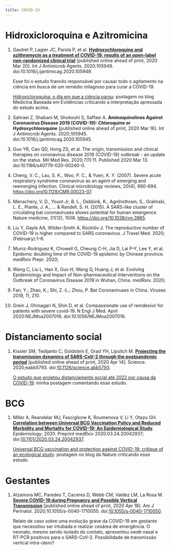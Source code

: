 ```yaml
---
title: COVID-19
---
```


# Hidroxicloroquina e Azitromicina

1. Gautret P, Lagier JC, Parola P, et al. [**Hydroxychloroquine and azithromycin as a treatment of COVID-19: results of an open-label non-randomized clinical trial**](/listas/covid-19/Hydroxychloroquine_final_frances.pdf) [published online ahead of print, 2020 Mar 20]. Int J Antimicrob Agents. 2020;105949. doi:10.1016/j.ijantimicag.2020.105949.

    Esse foi o estudo francês responsável por causar todo o agitamento na ciência em busca de um remédio milagroso para curar a COVID-19.

    [Hidroxicloroquina: o dia em que a ciência parou](/listas/covid-19/hidroxicloroquina-o-dia-que-a-ciencia-parou.html): postagem no blog Medicina Baseada em Evidências criticando a interpretação apressada do estudo acima.


2. Sahraei Z, Shabani M, Shokouhi S, Saffaei A. **Aminoquinolines Against Coronavirus Disease 2019 (COVID-19): Chloroquine or Hydroxychloroquine** [published online ahead of print, 2020 Mar 16]. Int J Antimicrob Agents. 2020;105945. doi:10.1016/j.ijantimicag.2020.105945.
3. Guo YR, Cao QD, Hong ZS, et al. The origin, transmission and clinical therapies on coronavirus disease 2019 (COVID-19) outbreak - an update on the status. Mil Med Res. 2020;7(1):11. Published 2020 Mar 13. doi:10.1186/s40779-020-00240-0.
4. Cheng, V. C., Lau, S. K., Woo, P. C., & Yuen, K. Y. (2007). Severe acute respiratory syndrome coronavirus as an agent of emerging and reemerging infection. Clinical microbiology reviews, 20(4), 660-694. https://doi.org10.1128/CMR.00023-07.
5. Menachery, V. D., Yount Jr, B. L., Debbink, K., Agnihothram, S., Gralinski, L. E., Plante, J. A., … & Randell, S. H. (2015). A SARS-like cluster of circulating bat coronaviruses shows potential for human emergence. Nature medicine, 21(12), 1508. https://doi.org/10.1038/nm.3985.
6. Liu Y, Gayle AA, Wilder-Smith A, Rocklöv J. The reproductive number of COVID-19 is higher compared to SARS coronavirus. J Travel Med. 2020;(February):1–6.
7. Muniz-Rodriguez K, Chowell G, Cheung C-H, Jia D, Lai P-Y, Lee Y, et al. Epidemic doubling time of the COVID-19 epidemic by Chinese province. medRxiv Prepr. 2020;
8.  Wang C, Liu L, Hao X, Guo H, Wang Q, Huang J, et al. Evolving Epidemiology and Impact of Non-pharmaceutical Interventions on the Outbreak of Coronavirus Disease 2019 in Wuhan, China. medRxiv. 2020;
9.  Fan, Y.; Zhao, K.; Shi, Z.-L.; Zhou, P. Bat Coronaviruses in China. Viruses 2019, 11, 210.
10. Grein J, Ohmagari N, Shin D, et al. Compassionate use of remdesivir for patients with severe covid-19. N Engl J Med. April 2020:NEJMoa2007016. doi:10.1056/NEJMoa2007016.

# Distanciamento social

1. Kissler SM, Tedijanto C, Goldstein E, Grad YH, Lipsitch M. [**Projecting the transmission dynamics of SARS-CoV-2 through the postpandemic period**](/listas/covid-19/Kissler2020.pdf) [published online ahead of print, 2020 Apr 14]. Science. 2020;eabb5793. doi:[10.1126/science.abb5793](https://doi.org/10.1126/science.abb5793).

    [O estudo que projetou distanciamento social até 2022 por causa da COVID-19](https://mosquildo.com.br/2020/medicina/o-estudo-que-projetou-distanciamento-social-ate-2022-por-causa-da-covid19): minha postagem comentando esse estudo.

# BCG

1. Miller A, Reandelar MJ, Fasciglione K, Roumenova V, Li Y, Otazu GH. [**Correlation between Universal BCG Vaccination Policy and Reduced Morbidity and Mortality for COVID-19: An Epidemiological Study**](/listas/covid-19/Miller2020-BCG-preprint.pdf). Epidemiology; 2020. Preprint medRxiv 2020.03.24.20042937; doi:[10.1101/2020.03.24.20042937](https://doi.org/10.1101/2020.03.24.20042937). 

    [Universal BCG vaccination and protection against COVID-19: critique of an ecological study](/listas/covid-19/nature-critica.html): postagem no blog da Nature criticando esse estudo.

# Gestantes

1. Alzamora MC, Paredes T, Caceres D, Webb CM, Valdez LM, La Rosa M. [**Severe COVID-19 during Pregnancy and Possible Vertical Transmission**](/listas/covid-19/Alzamora2020-pregnant-covid19.pdf) [published online ahead of print, 2020 Apr 18]. Am J Perinatol. 2020;10.1055/s-0040-1710050. doi:[10.1055/s-0040-1710050](https://doi.org/10.1055/s-0040-1710050).

    Relato de caso sobre uma evolução grave da COVID-19 em gestante que necessitou ser intubada e realizar cesárea de emergência. O neonato, mesmo sendo isolado do contato, apresentou *swab* nasal e RT-PCR positivos para o SARS-CoV-2. Possibilidade de transmissão vertical intra-útero? 